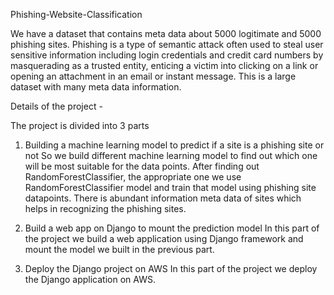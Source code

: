 Phishing-Website-Classification 

We have a dataset that contains meta data about 5000 logitimate and 5000 phishing sites. Phishing is a type of semantic attack often used to steal user sensitive information including login credentials and credit card numbers by masquerading as a trusted entity, enticing a victim into clicking on a link or opening an attachment in an email or instant message. This is a large dataset with many meta data information.

Details of the project - 

The project is divided into 3 parts 
1. Building a machine learning model to predict if a site is a phishing site or not
   So we build different machine learning model to find out which one will be most suitable for the data points. After finding out RandomForestClassifier, the appropriate one we use RandomForestClassifier model and
   train that model using phishing site datapoints. There is abundant information meta data of sites which helps in recognizing the phishing sites.

2. Build a web app on Django to mount the prediction model
   In this part of the project we build a web application using Django framework and mount the model we built in the previous part.

3. Deploy the Django project on AWS
   In this part of the project we deploy the Django application on AWS.
